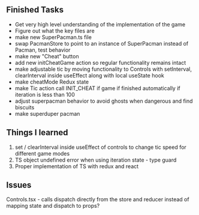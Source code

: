 ## Finished Tasks
- Get very high level understanding of the implementation of the game
- Figure out what the key files are
- make new SuperPacman.ts file
- swap PacmanStore to point to an instance of SuperPacman instead of Pacman, test behavior
- make new "Cheat" button
- add new initCheatGame action so regular functionality remains intact
- make adjustable tic by moving functionality to Controls with setInterval, clearInterval inside useEffect along with local useState hook
- make cheatMode Redux state
- make Tic action call INIT_CHEAT if game if finished automatically if iteration is less than 100
- adjust superpacman behavior to avoid ghosts when dangerous and find biscuits
- make superduper pacman

## Things I learned

1. set / clearInterval inside useEffect of controls to change tic speed for different game modes 
2. TS object undefined error when using iteration state - type guard
3. Proper implementation of TS with redux and react


## Issues

Controls.tsx - calls dispatch directly from the store and reducer instead of mapping state and dispatch to props? 



